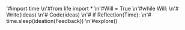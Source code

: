 '#import time
\n'#from life import *
\n'#Will = True
\n'#while Will:
\n'# Write(ideas)
\n'# Code(ideas)
\n'# if Reflection(Time):
\n'#    time.sleep(ideation(Feedback))
\n'#explore()
